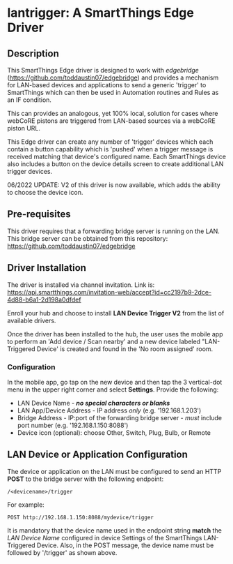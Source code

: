 # lantrigger: A SmartThings Edge Driver

## Description
This SmartThings Edge driver is designed to work with *edgebridge* (https://github.com/toddaustin07/edgebridge) and provides a mechanism for LAN-based devices and applications to send a generic 'trigger' to SmartThings which can then be used in Automation routines and Rules as an IF condition.  

This can provides an analogous, yet 100% local, solution for cases where webCoRE pistons are triggered from LAN-based sources via a webCoRE piston URL.

This Edge driver can create any number of 'trigger' devices which each contain a button capability which is 'pushed' when a trigger message is received matching that device's configured name.  Each SmartThings device also includes a button on the device details screen to create additional LAN trigger devices.

06/2022 UPDATE:  V2 of this driver is now available, which adds the ability to choose the device icon.

## Pre-requisites

This driver requires that a forwarding bridge server is running on the LAN.  This bridge server can be obtained from this repository:  https://github.com/toddaustin07/edgebridge

## Driver Installation

The driver is installed via channel invitation.  Link is:  https://api.smartthings.com/invitation-web/accept?id=cc2197b9-2dce-4d88-b6a1-2d198a0dfdef

Enroll your hub and choose to install **LAN Device Trigger V2** from the list of available drivers.

Once the driver has been installed to the hub, the user uses the mobile app to perform an 'Add device / Scan nearby' and a new device labeled "LAN-Triggered Device' is created and found in the 'No room assigned' room.

### Configuration

In the mobile app, go tap on the new device and then tap the 3 vertical-dot menu in the upper right corner and select **Settings**.  Provide the following:
- LAN Device Name - ***no special characters or blanks***
- LAN App/Device Address - IP address *only* (e.g. '192.168.1.203')
- Bridge Address - IP:port of the forwarding bridge server - *must* include port number (e.g. '192.168.1.150:8088')
- Device icon (optional): choose Other, Switch, Plug, Bulb, or Remote

## LAN Device or Application Configuration

The device or application on the LAN must be configured to send an HTTP **POST** to the bridge server with the following endpoint:
```
/<devicename>/trigger
```

For example:
```
POST http://192.168.1.150:8088/mydevice/trigger
```

It is mandatory that the device name used in the endpoint string **match** the *LAN Device Name* configured in device Settings of the SmartThings LAN-Triggered Device.  Also, in the POST message, the device name must be followed by '/trigger' as shown above.

